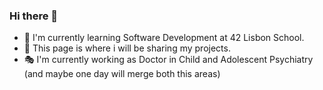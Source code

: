 ### Hi there 👋

- :electric_plug: I'm currently learning Software Development at 42 Lisbon School. 
- 🔭 This page is where i will be sharing my projects. 
- :performing_arts: I'm currently working as Doctor in Child and Adolescent Psychiatry (and maybe one day will merge both this areas) 

